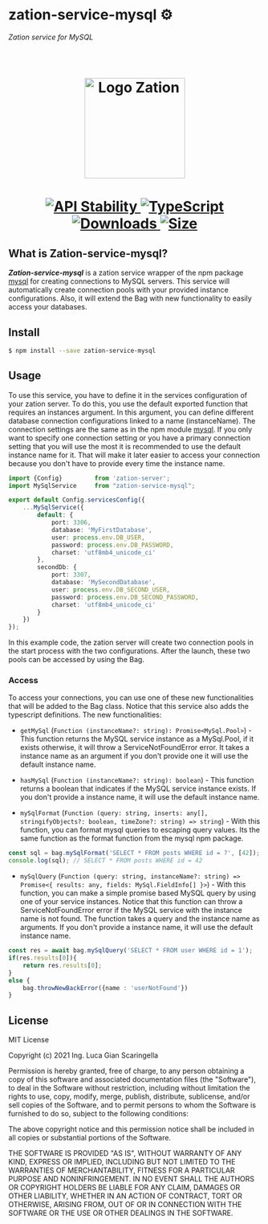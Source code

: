 # zation-service-mysql ⚙️
*Zation service for MySQL*

<h1 align="center">
  <!-- Logo -->
  <br/>
  <a href="https://zation.io">
      <img src="https://zation.io/img/zationWideLogo.svg" alt="Logo Zation" height="200"/>
  </a>
  <br/>
</h1>

<h1 align="center">
  <!-- Stability -->
  <a href="https://nodejs.org/api/documentation.html#documentation_stability_index">
    <img src="https://img.shields.io/badge/stability-stable-brightgreen.svg" alt="API Stability"/>
  </a>
  <!-- TypeScript -->
  <a href="http://typescriptlang.org">
    <img src="https://img.shields.io/badge/%3C%2F%3E-typescript-blue.svg" alt="TypeScript"/>
  </a>
  <!-- Downloads -->
  <a href="https://npmjs.org/package/zation-service-mysql">
    <img src="https://img.shields.io/npm/dm/zation-service-mysql.svg" alt="Downloads"/>
  </a>
  <!-- Size -->
  <a href="https://npmjs.org/package/zation-service-mysql">
      <img src="https://img.shields.io/bundlephobia/min/zation-service-mysql.svg" alt="Size"/>
  </a>
</h1>

## What is Zation-service-mysql?
***Zation-service-mysql*** is a zation service wrapper of the npm package [mysql](https://www.npmjs.com/package/mysql) for creating connections to MySQL servers.
This service will automatically create connection pools with your provided instance configurations.
Also, it will extend the Bag with new functionality to easily access your databases.

## Install

```bash
$ npm install --save zation-service-mysql
```

## Usage
To use this service, you have to define it in the services configuration of your zation server.
To do this, you use the default exported function that requires an instances argument.
In this argument, you can define different database connection configurations linked to a name (instanceName).
The connection settings are the same as in the npm module [mysql](https://www.npmjs.com/package/mysql).
If you only want to specify one connection setting or
you have a primary connection setting that you will use the most it is recommended to use the default instance name for it.
That will make it later easier to access your connection because you don't have to provide every time the instance name.

```typescript
import {Config}         from 'zation-server';
import MySqlService     from "zation-service-mysql";

export default Config.servicesConfig({
    ...MySqlService({
        default: {
            port: 3306,
            database: 'MyFirstDatabase',
            user: process.env.DB_USER,
            password: process.env.DB_PASSWORD,
            charset: 'utf8mb4_unicode_ci'
        },
        secondDb: {
            port: 3307,
            database: 'MySecondDatabase',
            user: process.env.DB_SECOND_USER,
            password: process.env.DB_SECOND_PASSWORD,
            charset: 'utf8mb4_unicode_ci'
        }
    })
});
```
In this example code, the zation server will create two connection pools in the start process with the two configurations.
After the launch, these two pools can be accessed by using the Bag.

### Access
To access your connections, you can use one of these new functionalities that will be added to the Bag class.
Notice that this service also adds the typescript definitions.
The new functionalities:

* `getMySql` (`Function (instanceName?: string): Promise<MySql.Pool>`) - This function returns the MySQL service instance as a MySql.Pool,
if it exists otherwise, it will throw a ServiceNotFoundError error.
It takes a instance name as an argument if you don't provide one it will use the default instance name.

* `hasMySql` (`Function (instanceName?: string): boolean`) - This function returns a boolean that indicates if the MySQL service instance exists.
If you don't provide a instance name, it will use the default instance name.

* `mySqlFormat` (`Function (query: string, inserts: any[], stringifyObjects?: boolean, timeZone?: string) => string`) - With this function, you can format mysql queries to escaping query values.
Its the same function as the format function from the mysql npm package.
```typescript
const sql = bag.mySqlFormat('SELECT * FROM posts WHERE id = ?', [42]);
console.log(sql); // SELECT * FROM posts WHERE id = 42
```

* `mySqlQuery` (`Function (query: string, instanceName?: string) => Promise<{ results: any, fields: MySql.FieldInfo[] }>`) - With this function, you can make a simple promise based MySQL query by using one of your service instances.
Notice that this function can throw a ServiceNotFoundError error if the MySQL service with the instance name is not found.
The function takes a query and the instance name as arguments.
If you don't provide a instance name, it will use the default instance name.
```typescript
const res = await bag.mySqlQuery('SELECT * FROM user WHERE id = 1');
if(res.results[0]){
    return res.results[0];
}
else {
    bag.throwNewBackError({name : 'userNotFound'})
}
```

## License

MIT License

Copyright (c) 2021 Ing. Luca Gian Scaringella

Permission is hereby granted, free of charge, to any person obtaining a copy
of this software and associated documentation files (the "Software"), to deal
in the Software without restriction, including without limitation the rights
to use, copy, modify, merge, publish, distribute, sublicense, and/or sell
copies of the Software, and to permit persons to whom the Software is
furnished to do so, subject to the following conditions:

The above copyright notice and this permission notice shall be included in all
copies or substantial portions of the Software.

THE SOFTWARE IS PROVIDED "AS IS", WITHOUT WARRANTY OF ANY KIND, EXPRESS OR
IMPLIED, INCLUDING BUT NOT LIMITED TO THE WARRANTIES OF MERCHANTABILITY,
FITNESS FOR A PARTICULAR PURPOSE AND NONINFRINGEMENT. IN NO EVENT SHALL THE
AUTHORS OR COPYRIGHT HOLDERS BE LIABLE FOR ANY CLAIM, DAMAGES OR OTHER
LIABILITY, WHETHER IN AN ACTION OF CONTRACT, TORT OR OTHERWISE, ARISING FROM,
OUT OF OR IN CONNECTION WITH THE SOFTWARE OR THE USE OR OTHER DEALINGS IN THE
SOFTWARE.
